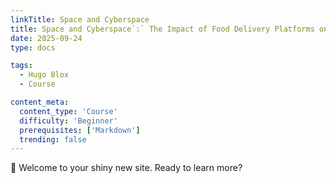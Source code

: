 ```yaml
---
linkTitle: Space and Cyberspace
title: Space and Cyberspace`:` The Impact of Food Delivery Platforms on Retail Real Estate
date: 2025-09-24
type: docs

tags:
  - Hugo Blox
  - Course

content_meta:
  content_type: 'Course'
  difficulty: 'Beginner'
  prerequisites: ['Markdown']
  trending: false
---
```


👋 Welcome to your shiny new site. Ready to learn more?

<!--more-->

<!-- This course provides a brief introduction to creating and editing your site with Hugo Blox. For full documentation, refer to the [Hugo Blox Documentation](https://docs.hugoblox.com/). -->

<!-- ## Next

{{< cards >}}
  {{< card url="getting-started" title="Get Started" icon="document-text" subtitle="Setup your new site in just 5 minutes!" >}}
{{< /cards >}} -->